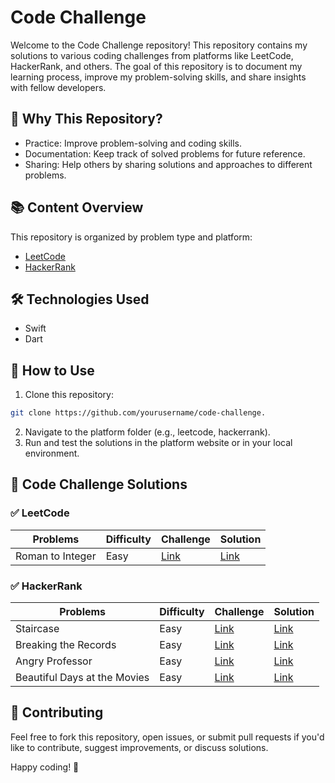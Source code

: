 # Code Challenge
Welcome to the Code Challenge repository! This repository contains my solutions to various coding challenges from platforms like LeetCode, HackerRank, and others. The goal of this repository is to document my learning process, improve my problem-solving skills, and share insights with fellow developers.

## 🧠 Why This Repository?
- Practice: Improve problem-solving and coding skills.
- Documentation: Keep track of solved problems for future reference.
- Sharing: Help others by sharing solutions and approaches to different problems.

## 📚 Content Overview
This repository is organized by problem type and platform:
- [LeetCode](https://leetcode.com/)
- [HackerRank](https://www.hackerrank.com/)

## 🛠️ Technologies Used
- Swift
- Dart

## 🚀 How to Use
1. Clone this repository:
```bash
git clone https://github.com/yourusername/code-challenge.
```
2. Navigate to the platform folder (e.g., leetcode, hackerrank).
3. Run and test the solutions in the platform website or in your local environment.

## 🧩 Code Challenge Solutions
### ✅ LeetCode
| Problems | Difficulty | Challenge | Solution |
|---|---|---|---|
| Roman to Integer | Easy| [Link](https://leetcode.com/problems/roman-to-integer/) | [Link](https://github.com/didik-maulana/code-challenge/blob/main/leetcode/easy/roman-to-integer) |

### ✅ HackerRank
| Problems | Difficulty | Challenge | Solution |
|---|---|---|---|
| Staircase | Easy| [Link](https://www.hackerrank.com/challenges/staircase/problem) | [Link](https://github.com/didik-maulana/code-challenge/blob/main/hackerrank/easy/staircase) |
| Breaking the Records | Easy| [Link](https://www.hackerrank.com/challenges/breaking-best-and-worst-records/problem) | [Link](https://github.com/didik-maulana/code-challenge/blob/main/hackerrank/easy/breaking-records) |
| Angry Professor | Easy| [Link](https://www.hackerrank.com/challenges/angry-professor/problem) | [Link](https://github.com/didik-maulana/code-challenge/blob/main/hackerrank/easy/angry-professor) |
| Beautiful Days at the Movies | Easy| [Link](https://www.hackerrank.com/challenges/beautiful-days-at-the-movies/problem) | [Link](https://github.com/didik-maulana/code-challenge/blob/main/hackerrank/easy/beautiful-days-at-the-movies) |

## 💬 Contributing
Feel free to fork this repository, open issues, or submit pull requests if you'd like to contribute, suggest improvements, or discuss solutions.

Happy coding! 🚀